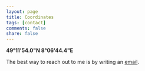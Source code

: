 ```yaml
---
layout: page
title: Coordinates
tags: [contact]
comments: false
share: false
---
```


**49°11'54.0"N 8°06'44.4"E**

The best way to reach out to me is by writing an [email](mailto:kontakt-2016@christophe.cauet.de).